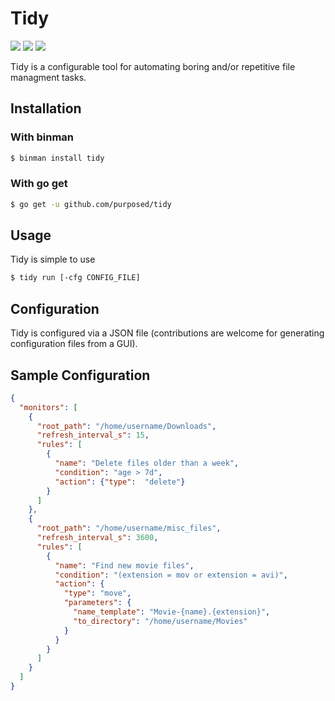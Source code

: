 # Tidy

![](https://img.shields.io/github/v/release/purposed/tidy?style=flat-square) ![](https://img.shields.io/github/go-mod/go-version/purposed/tidy?style=flat-square) ![](https://img.shields.io/github/license/purposed/tidy?style=flat-square)

Tidy is a configurable tool for automating boring and/or repetitive file managment tasks.

## Installation
### With binman
```bash
$ binman install tidy
```

### With go get 
```bash
$ go get -u github.com/purposed/tidy
```

## Usage
Tidy is simple to use
```bash
$ tidy run [-cfg CONFIG_FILE]
```

## Configuration
Tidy is configured via a JSON file (contributions are welcome for generating configuration files from a GUI).

## Sample Configuration
```json
{
  "monitors": [
    {
      "root_path": "/home/username/Downloads",
      "refresh_interval_s": 15,
      "rules": [
        {
          "name": "Delete files older than a week",
          "condition": "age > 7d",
          "action": {"type":  "delete"}
        }
      ]
    },
    {
      "root_path": "/home/username/misc_files",
      "refresh_interval_s": 3600,
      "rules": [
        {
          "name": "Find new movie files",
          "condition": "(extension = mov or extension = avi)",
          "action": {
            "type": "move",
            "parameters": {
              "name_template": "Movie-{name}.{extension}",
              "to_directory": "/home/username/Movies"
            }
          }
        }
      ]
    }
  ]
}
```